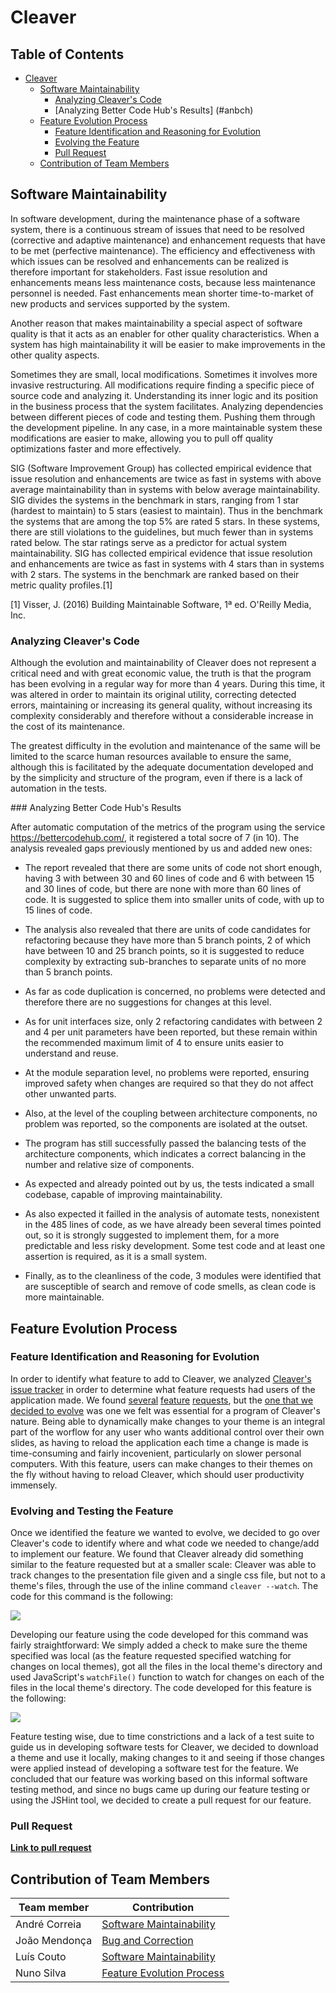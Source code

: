 # Cleaver

## Table of Contents
* [Cleaver](#cleaver)
    * [Software Maintainability](#softwareMaintainability)
        * [Analyzing Cleaver's Code](#ancode)
        * [Analyzing Better Code Hub's Results] (#anbch)
    * [Feature Evolution Process](#evoproc)
        * [Feature Identification and Reasoning for Evolution](#featidreason)
        * [Evolving the Feature](#featevotest)
        * [Pull Request](#featurepull)
    * [Contribution of Team Members](#contributions)

<div id='softwareMaintainability'>

## Software Maintainability

In software development, during the maintenance phase of a software system, there is a continuous stream of issues that need to be resolved (corrective and adaptive maintenance) and enhancement requests that have to be met (perfective maintenance). The efficiency and effectiveness with which issues can be resolved and enhancements can be realized is therefore important for stakeholders.
Fast issue resolution and enhancements means less maintenance costs, because less maintenance personnel is needed. Fast enhancements mean shorter time-to-market of new products and services supported by the system. 

Another reason that makes maintainability a special aspect of software quality is that it acts as an enabler for other quality characteristics. When a system has high maintainability it will be easier to make improvements in the other quality aspects.

Sometimes they are small, local modifications. Sometimes it involves more invasive restructuring. All modifications require finding a specific piece of source code and analyzing it. Understanding its inner logic and its position in the business process that the system facilitates. Analyzing dependencies between different pieces of code and testing them. Pushing them through the development pipeline. In any case, in a more maintainable system these modifications are easier to make, allowing you to pull off quality optimizations faster and more effectively.

SIG (Software Improvement Group) has collected empirical evidence that issue resolution and enhancements are twice as fast in systems with above average maintainability than in systems with below average maintainability. SIG divides the systems in the benchmark in stars, ranging from 1 star (hardest to maintain) to 5 stars (easiest to maintain). Thus in the benchmark the systems that are among the top 5% are rated 5 stars. In these systems, there are still violations to the guidelines, but much fewer than in systems rated below. The star ratings serve as a predictor for actual system maintainability. SIG has collected empirical evidence that issue resolution and enhancements are twice as fast in systems with 4 stars than in systems with 2 stars. The systems in the benchmark are ranked based on their metric quality profiles.[1]

[1] Visser, J. (2016) Building Maintainable Software, 1ª ed. O'Reilly Media, Inc.

<div id='ancode'>

### Analyzing Cleaver's Code

Although the evolution and maintainability of Cleaver does not represent a critical need and with great economic value, the truth is that the program has been evolving in a regular way for more than 4 years. During this time, it was altered in order to maintain its original utility, correcting detected errors, maintaining or increasing its general quality, without increasing its complexity considerably and therefore without a considerable increase in the cost of its maintenance.

The greatest difficulty in the evolution and maintenance of the same will be limited to the scarce human resources available to ensure the same, although this is facilitated by the adequate documentation developed and by the simplicity and structure of the program, even if there is a lack of automation in the tests.

<div id='anbch'>
### Analyzing Better Code Hub's Results

After automatic computation of the metrics of the program using the service https://bettercodehub.com/, it registered a total socre of 7 (in 10).
The analysis revealed gaps previously mentioned by us and added new ones:

 - The report revealed that there are some units of code not short enough, having 3 with between 30 and 60 lines of code and 6 with between 15 and 30 lines of code, but there are none with more than 60 lines of code. It is suggested to splice them into smaller units of code, with up to 15 lines of code.

 - The analysis also revealed that there are units of code candidates for refactoring because they have more than 5 branch points, 2 of which have between 10 and 25 branch points, so it is suggested to reduce complexity by extracting sub-branches to separate units of no more than 5 branch points.

 - As far as code duplication is concerned, no problems were detected and therefore there are no suggestions for changes at this level.

 - As for unit interfaces size, only 2 refactoring candidates with between 2 and 4 per unit parameters have been reported, but these remain within the recommended maximum limit of 4 to ensure units easier to understand and reuse.

 - At the module separation level, no problems were reported, ensuring improved safety when changes are required so that they do not affect other unwanted parts.

 - Also, at the level of the coupling between architecture components, no problem was reported, so the components are isolated at the outset.

 - The program has still successfully passed the balancing tests of the architecture components, which indicates a correct balancing in the number and relative size of components.

 - As expected and already pointed out by us, the tests indicated a small codebase, capable of improving maintainability.

 - As also expected it failled in the analysis of automate tests, nonexistent in the 485 lines of code, as we have already been several times pointed out, so it is strongly suggested to implement them, for a more predictable and less risky development. Some test code and at least one assertion is required, as it is a small system.

 - Finally, as to the cleanliness of the code, 3 modules were identified that are susceptible of search and remove of code smells, as clean code is more maintainable.

## Feature Evolution Process

<div id='featidreason'>

### Feature Identification and Reasoning for Evolution

In order to identify what feature to add to Cleaver, we analyzed [Cleaver's issue tracker](https://github.com/jdan/cleaver/issues) in order to determine what feature requests had users of the application made. We found [several](https://github.com/jdan/cleaver/issues/130) [feature](https://github.com/jdan/cleaver/issues/129) [requests](https://github.com/jdan/cleaver/issues/107), but the [one that we decided to evolve](https://github.com/jdan/cleaver/issues/128) was one we felt was essential for a program of Cleaver's nature. Being able to dynamically make changes to your theme is an integral part of the worflow for any user who wants additional control over their own slides, as having to reload the application each time a change is made is time-consuming and fairly incovenient, particularly on slower personal computers. With this feature, users can make changes to their themes on the fly without having to reload Cleaver, which should user productivity immensely.

<div id='featevotest'>

### Evolving and Testing the Feature

Once we identified the feature we wanted to evolve, we decided to go over Cleaver's code to identify where and what code we needed to change/add to implement our feature. We found that Cleaver already did something similar to the feature requested but at a smaller scale: Cleaver was able to track changes to the presentation file given and a single css file, but not to a theme's files, through the use of the inline command `cleaver --watch`. The code for this command is the following:

<img src="./images/cleaver-watch-code.png" />

Developing our feature using the code developed for this command was fairly straightforward: We simply added a check to make sure the theme specified was local (as the feature requested specified watching for changes on local themes), got all the files in the local theme's directory and used JavaScript's `watchFile()` function to watch for changes on each of the files in the local theme's directory. The code developed for this feature is the following:

<img src="./images/new-feature-code.png" />

Feature testing wise, due to time constrictions and a lack of a test suite to guide us in developing software tests for Cleaver, we decided to download a theme and use it locally, making changes to it and seeing if those changes were applied instead of developing a software test for the feature. We concluded that our feature was working based on this informal software testing method, and since no bugs came up during our feature testing or using the JSHint tool, we decided to create a pull request for our feature. 

### Pull Request

**[Link to pull request](https://github.com/jdan/cleaver/pull/160)**

<div id='contributions'>

## Contribution of Team Members

| Team member | Contribution |
| ----------  | ------------ |
| André Correia | [Software Maintainability](#softwareMaintainability) |
| João Mendonça | [Bug and Correction](#evoproc) |
| Luís Couto | [Software Maintainability](#softwareMaintainability) | 
| Nuno Silva | [Feature Evolution Process](#evoproc) |
